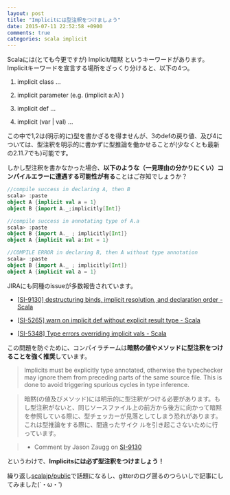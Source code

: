 ```yaml
---
layout: post
title: "Implicitには型注釈をつけましょう"
date: 2015-07-11 22:52:58 +0900
comments: true
categories: scala implicit
---
```


Scalaには(とても今更ですが) Implicit/暗黙 というキーワードがあります。Implicitキーワードを宣言する場所をざっくり分けると、以下の4つ。

1) implicit class ...

2) implicit parameter (e.g. (implicit a:A) )

3) implicit def ...

4) implicit (var | val) ...

この中で1,2は(明示的に)型を書かざるを得ませんが、3のdefの戻り値、及び4については、型注釈を明示的に書かずに型推論を働かせることが(少なくとも最新の2.11.7でも)可能です。

しかし型注釈を書かなかった場合、**以下のような（一見理由の分かりにくい）コンパイルエラーに遭遇する可能性が有る**ことはご存知でしょうか？

<!--more-->

```scala
//compile success in declaring A, then B
scala> :paste
object A {implicit val a = 1}
object B {import A._;implicitly[Int]}

//compile success in annotating type of A.a
scala> :paste
object B {import A._ ; implicitly[Int]}
object A {implicit val a:Int = 1}

//COMPILE ERROR in declaring B, then A without type annotation
scala> :paste
object B {import A._ ; implicitly[Int]}
object A {implicit val a = 1}
```

JIRAにも同種のissueが多数報告されています。

* [[SI-9130] destructuring binds, implicit resolution, and declaration order - Scala](https://issues.scala-lang.org/browse/SI-9130)

* [[SI-5265] warn on implicit def without explicit result type - Scala](https://issues.scala-lang.org/browse/SI-5265)

* [[SI-5348] Type errors overriding implicit vals - Scala](https://issues.scala-lang.org/browse/SI-5348)


この問題を防ぐために、コンパイラチームは**暗黙の値やメソッドに型注釈をつけることを強く推奨**しています。

> Implicits must be explicitly type annotated, otherwise the typechecker may ignore them from preceding parts of the same source file. This is done to avoid triggering spurious cycles in type inference.

> 暗黙(の値及びメソッド)には明示的に型注釈がつける必要があります。もし型注釈がないと、同じソースファイル上の前方から後方に向かって暗黙を参照している際に、型チェッカーが見落としてしまう恐れがあります。これは型推論をする際に、間違ったサイク
ルを引き起こさないために行っています。

> - Comment by Jason Zaugg on [SI-9130](https://issues.scala-lang.org/browse/SI-9130?focusedCommentId=71712&page=com.atlassian.jira.plugin.system.issuetabpanels:comment-tabpanel#comment-71712)

というわけで、**Implicitsには必ず型注釈をつけましょう！**

繰り返し[scalajp/public](https://gitter.im/scalajp/public)で話題になるし、gitterのログ遡るのつらいしで記事にしてみました(`・ω・')

